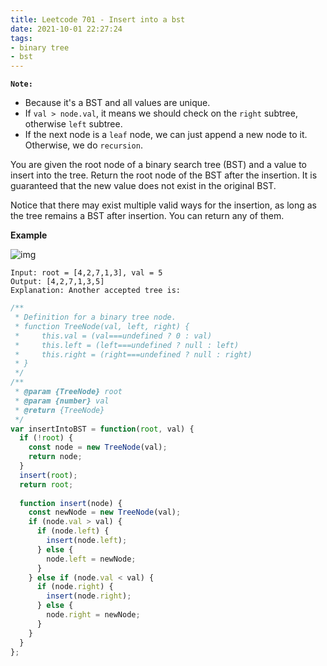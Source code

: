 ```yaml
---
title: Leetcode 701 - Insert into a bst
date: 2021-10-01 22:27:24
tags:
- binary tree
- bst
---
```

**`Note:`**
- Because it's a BST and all values are unique. 
- If `val > node.val`, it means we should check on the `right` subtree, otherwise `left` subtree. 
- If the next node is a `leaf` node, we can just append a new node to it. Otherwise, we do `recursion`.

You are given the root node of a binary search tree (BST) and a value to insert into the tree. Return the root node of the BST after the insertion. It is guaranteed that the new value does not exist in the original BST.

Notice that there may exist multiple valid ways for the insertion, as long as the tree remains a BST after insertion. You can return any of them.

**Example**

![img](https://assets.leetcode.com/uploads/2020/10/05/insertbst.jpg)
```
Input: root = [4,2,7,1,3], val = 5
Output: [4,2,7,1,3,5]
Explanation: Another accepted tree is:
```

```javascript
/**
 * Definition for a binary tree node.
 * function TreeNode(val, left, right) {
 *     this.val = (val===undefined ? 0 : val)
 *     this.left = (left===undefined ? null : left)
 *     this.right = (right===undefined ? null : right)
 * }
 */
/**
 * @param {TreeNode} root
 * @param {number} val
 * @return {TreeNode}
 */
var insertIntoBST = function(root, val) {
  if (!root) {
    const node = new TreeNode(val);
    return node;
  }
  insert(root);
  return root;
  
  function insert(node) {
    const newNode = new TreeNode(val);
    if (node.val > val) {
      if (node.left) {
        insert(node.left);
      } else {
        node.left = newNode;
      }
    } else if (node.val < val) {
      if (node.right) {
        insert(node.right);
      } else {
        node.right = newNode;
      }
    }
  }
};
```